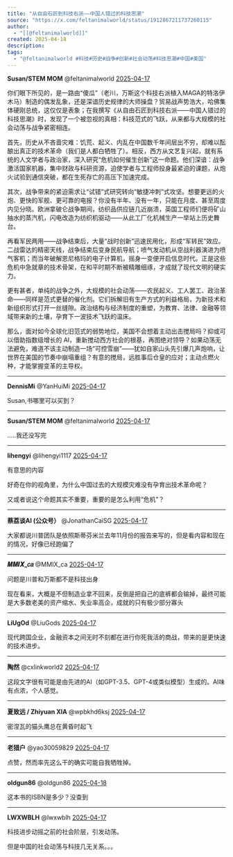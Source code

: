 ```yaml
---
title: "从自由石匠到科技右派——中国人错过的科技思潮"
source: "https://x.com/feltanimalworld/status/1912867211737260115"
author:
  - "[[@feltanimalworld]]"
created: 2025-04-18
description:
tags:
  - "@feltanimalworld #科技#历史#战争#创新#社会动荡#科技思潮#中国#美国"
---
```

**Susan/STEM MOM** @feltanimalworld [2025-04-17](https://x.com/feltanimalworld/status/1912867211737260115)

你们眼下所见的，是一路由“傻瓜”（老川，万斯这个科技右派植入MAGA的特洛伊木马）制造的偶发乱象，还是深谙历史规律的大师操盘？贸易战声势浩大，哈佛集体硬刚总统，这仅仅是表象；在我撰写《从自由石匠到科技右派——中国人错过的科技思潮》时，发现了一个被忽视的真相：科技范式的飞跃，从来都与大规模的社会动荡与战争紧密相连。

首先，历史从不吝啬灾难：饥荒、起义、内乱在中国数千年间层出不穷，却难以酝酿出真正的技术革命（我们是人都白牺牲了）。相反，西方从文艺复兴起，就有系统的人文学者与政治家，深入研究“危机如何催生创新”这一命题。他们深谙：战争激活国家机器，集中财政与科研资源，迫使学者与工程师投身最紧迫的课题，从炮火试验到通信突破，都在生死存亡的高压下加速完成。

其次，战争带来的紧迫需求让“试错”式研究转向“敏捷冲刺”式攻坚。想要更远的火炮、更快的军舰、更可靠的电报？你没有半年、没有一年，只能在月度、甚至周度内见分晓。欧洲拿破仑战争期间，纺织品供应链几近崩溃，英国工程师们便将矿山抽水的蒸汽机，闪电改造为纺织机驱动——从此工厂化机械生产一举站上历史舞台。

再看军民两用——战争结束后，大量“战时创新”迅速民用化，形成“军转民”效应。二战雷达的精密天线，战争结束后变身民航导航；喷气发动机从空战利器演进为喷气客机；而当年破解恩尼格玛的电子计算机，摇身一变便开启信息时代。正是这些危机中急就章的技术骨架，在和平时期不断被精雕细琢，才成就了现代文明的硬实力。

更有甚者，单纯的战争之外，大规模的社会动荡——农民起义、工人罢工、政治革命——同样是范式更替的催化剂。它们拆解旧有生产方式的利益格局，为新技术和新组织形式打开一丝缝隙。政治结构与经济制度的重塑，为教育、法律、金融等领域带来新的土壤，孕育下一波技术飞跃的温床。

那么，面对如今全球化旧范式的弱势地位，美国不会想着主动出击搅局吗？抑或可以借助指数级增长的 AI，重新搅动西方社会的根基，再图绝对领导？如果动荡无法避免，难道不该主动制造一场“可控雪崩”——犹如自家山头先引爆几声炮响，让世界在美国的节奏中崩塌重组？有意的搅局，远胜事后仓皇的应对；主动点燃火种，才能掌握变革的主导权。

---

**DennisMi** @YanHuiMi [2025-04-17](https://x.com/YanHuiMi/status/1912870166775443875)

Susan,书哪里可以买到？

---

**Susan/STEM MOM** @feltanimalworld [2025-04-17](https://x.com/feltanimalworld/status/1912870423190004042)

…..我还没写完

---

**lihengyi** @lihengyi1117 [2025-04-17](https://x.com/lihengyi1117/status/1912876052130762787)

有意思的内容

好奇在你的视角里，为什么中国过去的大规模灾难没有孕育出技术革命呢？

又或者说这个命题其实不重要，重要的是怎么利用“危机”？

---

**蔡荔谈AI (公众号）** @JonathanCaiSG [2025-04-17](https://x.com/JonathanCaiSG/status/1912915422745333936)

大家都说川普团队是依照斯蒂芬米兰去年11月份的报告来写的，但是看内容和现在的情况，好像已经跑偏了

---

**𝑴𝑴𝑰𝑿\_𝑐𝑎** @MMIX\_ca [2025-04-17](https://x.com/MMIX_ca/status/1912888114714231142)

问题是川普和万斯都不是科技出身

现在看来，大概是不但制造业拿不回来，反倒是把自己的底裤都会输掉，最终可能是大多数老美的资产缩水、失业率高企，成就的只有极少部分寡头

---

**LiUgOd** @LiuGods [2025-04-17](https://x.com/LiuGods/status/1912880653450002435)

现代跨国企业，金融资本之间无时不刻都在进行你死我活的商战，带来的是更快速的技术进步。

---

**陶然** @cxlinkworld2 [2025-04-17](https://x.com/cxlinkworld2/status/1912989076057362857)

这段文字很有可能是由先进的AI（如GPT-3.5、GPT-4或类似模型）生成的。AI味有点浓，个人感觉。

---

**夏致远 / Zhiyuan XIA** @wpbkhd6ksj [2025-04-17](https://x.com/wpbkhd6ksj/status/1912898680144769108)

密涅瓦的猫头鹰总在黄昏时起飞

---

**老猎户** @yao30059829 [2025-04-17](https://x.com/yao30059829/status/1912900569192145348)

点赞，然而率先这么干的确实可能自我牺牲掉。

---

**oldgun86** @oldgun86 [2025-04-18](https://x.com/oldgun86/status/1913052326794846232)

这本书的ISBN是多少？没查到

---

**LWXWBLH** @lwxwblh [2025-04-17](https://x.com/lwxwblh/status/1912961067195748407)

科技进步动摇之前的社会阶层，引发动荡。

但是中国的社会动荡与科技几无关系。。。
